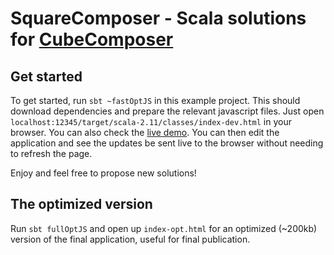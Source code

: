 # SquareComposer - Scala solutions for [CubeComposer](http://david-peter.de/cube-composer) 

## Get started

To get started, run `sbt ~fastOptJS` in this example project. This should
download dependencies and prepare the relevant javascript files.
Just open `localhost:12345/target/scala-2.11/classes/index-dev.html` in your browser.
You can also check the [live demo](http://purecore.ro/square-composer.html).
You can then edit the application and see the updates be sent live to the browser
without needing to refresh the page.

Enjoy and feel free to propose new solutions!

## The optimized version

Run `sbt fullOptJS` and open up `index-opt.html` for an optimized (~200kb) version
of the final application, useful for final publication.
